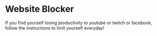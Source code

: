 # Website Blocker
If you find yourself losing productivity to youtube or twitch or facebook, follow the instructions to limit yourself everyday!
